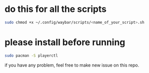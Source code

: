 # do this for all the scripts
```bash
sudo chmod +x ~/.config/waybar/scripts/<name_of_your_script>.sh

```

# please install before running
```bash
sudo pacman -S playerctl

```

if you have any problem, feel free to make new issue on this repo. 
